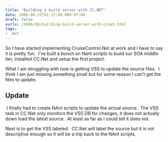 ```yaml
---
title: 'Building a build server with CC.NET'
date: 2006-08-31T01:12:00.000-07:00
draft: false
xurlx: /2006/08/building-build-server-with-ccnet.html
tags: 
- .Net
---
```


So I have started implementing CruiseControl.Net at work and I have to say it is pretty fun.  I’ve built a bunch on Nant scripts to build our SOA middle tier, installed CC.Net and setup the first project.

What I am struggling with now is getting VSS to update the source files.  I think I am just missing something small but for some reason I can’t get the files to update.

Update
------

 I finally had to create NAnt scripts to update the actual source.  The VSS task in CC.Net only monitors the VSS DB for changes, it does not actually down load the latest source.  At least as far as I could tell it does not.

Next is to get the VSS labeled.  CC.Net will label the source but it is not descriptive enough so it will be a trip back to the NAnt scripts.
